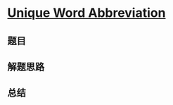 # [Unique Word Abbreviation](https://leetcode.com/problems/unique-word-abbreviation/)
## 题目


## 解题思路


## 总结



